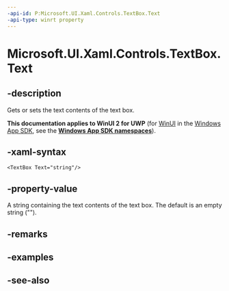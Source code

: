 ```yaml
---
-api-id: P:Microsoft.UI.Xaml.Controls.TextBox.Text
-api-type: winrt property
---
```


<!-- Property syntax
public string Text { get;  set; }
-->

# Microsoft.UI.Xaml.Controls.TextBox.Text

## -description
Gets or sets the text contents of the text box.

**This documentation applies to WinUI 2 for UWP** (for [WinUI](/windows/apps/winui/winui3/) in the [Windows App SDK](/windows/apps/windows-app-sdk/), see the **[Windows App SDK namespaces](/windows/windows-app-sdk/api/winrt/)**).

## -xaml-syntax
```xaml
<TextBox Text="string"/>
```


## -property-value
A string containing the text contents of the text box. The default is an empty string ("").

## -remarks

## -examples

## -see-also
